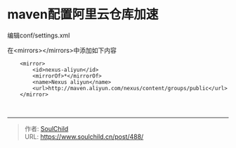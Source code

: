 # maven配置阿里云仓库加速

<!--more-->
编辑conf/settings.xml

在&lt;mirrors&gt;&lt;/mirrors&gt;中添加如下内容
<pre class="pure-highlightjs"><code class="xml">    &lt;mirror&gt;
        &lt;id&gt;nexus-aliyun&lt;/id&gt;
        &lt;mirrorOf&gt;*&lt;/mirrorOf&gt;
        &lt;name&gt;Nexus aliyun&lt;/name&gt;
        &lt;url&gt;http://maven.aliyun.com/nexus/content/groups/public&lt;/url&gt;
    &lt;/mirror&gt; </code></pre>
&nbsp;


---

> 作者: [SoulChild](https://www.soulchild.cn)  
> URL: https://www.soulchild.cn/post/488/  

